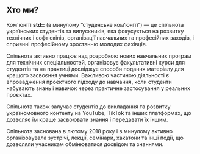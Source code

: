 ## Хто ми?

Ком'юніті **std::** (в минулому “студенське ком’юніті”) — це спільнота українських студентів та випускників, яка фокусується на розвитку технічних і софт скілів, організації навчальних та професійних заходів, і сприянні професійному зростанню молодих фахівців.

Спільнота активно працює над розробкою нових навчальних програм для технічних спеціальностей, організовує факультативні курси для студентів та на практиці досліджує способи подання матеріалу для кращого засвоєння учнями. Важливою частиною діяльності є впровадження проєктного підходу до навчання, коли студенти набувають знань і навичок через практичне застосування у реальних проєктах.

Спільнота також залучає студентів до викладання та розвитку україномовного контенту на YouTube, TikTok та інших платформах, що дозволяє їм краще засвоювати знання і передавати їх іншим.

Спільнота заснована в лютому 2018 року і в минулому активно організовувала зустрічі, лекції, семінари, хакатони та інші події, що дозволяли учасникам обмінюватися досвідом та знаннями.

